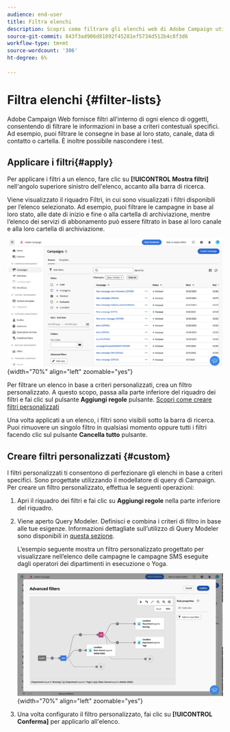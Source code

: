 ```yaml
---
audience: end-user
title: Filtra elenchi
description: Scopri come filtrare gli elenchi web di Adobe Campaign utilizzando filtri incorporati e personalizzati.
source-git-commit: 843f3ad906d81892f45281ef5734d512b4c8f3d6
workflow-type: tm+mt
source-wordcount: '306'
ht-degree: 6%

---
```



# Filtra elenchi {#filter-lists}

Adobe Campaign Web fornisce filtri all’interno di ogni elenco di oggetti, consentendo di filtrare le informazioni in base a criteri contestuali specifici. Ad esempio, puoi filtrare le consegne in base al loro stato, canale, data di contatto o cartella. È inoltre possibile nascondere i test.

## Applicare i filtri{#apply}

Per applicare i filtri a un elenco, fare clic su **[!UICONTROL Mostra filtri]** nell&#39;angolo superiore sinistro dell&#39;elenco, accanto alla barra di ricerca.

Viene visualizzato il riquadro Filtri, in cui sono visualizzati i filtri disponibili per l’elenco selezionato. Ad esempio, puoi filtrare le campagne in base al loro stato, alle date di inizio e fine o alla cartella di archiviazione, mentre l’elenco dei servizi di abbonamento può essere filtrato in base al loro canale e alla loro cartella di archiviazione.

![](assets/filters-pane.png){width="70%" align="left" zoomable="yes"}

Per filtrare un elenco in base a criteri personalizzati, crea un filtro personalizzato. A questo scopo, passa alla parte inferiore del riquadro dei filtri e fai clic sul pulsante **Aggiungi regole** pulsante. [Scopri come creare filtri personalizzati](#custom)

Una volta applicati a un elenco, i filtri sono visibili sotto la barra di ricerca. Puoi rimuovere un singolo filtro in qualsiasi momento oppure tutti i filtri facendo clic sul pulsante **Cancella tutto** pulsante.

## Creare filtri personalizzati {#custom}

I filtri personalizzati ti consentono di perfezionare gli elenchi in base a criteri specifici. Sono progettate utilizzando il modellatore di query di Campaign. Per creare un filtro personalizzato, effettua le seguenti operazioni:

1. Apri il riquadro dei filtri e fai clic su **Aggiungi regole** nella parte inferiore del riquadro.
1. Viene aperto Query Modeler. Definisci e combina i criteri di filtro in base alle tue esigenze. Informazioni dettagliate sull’utilizzo di Query Modeler sono disponibili in [questa sezione](../query/query-modeler-overview.md).

   L’esempio seguente mostra un filtro personalizzato progettato per visualizzare nell’elenco delle campagne le campagne SMS eseguite dagli operatori dei dipartimenti in esecuzione o Yoga.

   ![](assets/filters-sample.png){width="70%" align="left" zoomable="yes"}

1. Una volta configurato il filtro personalizzato, fai clic su **[!UICONTROL Conferma]** per applicarlo all&#39;elenco.
